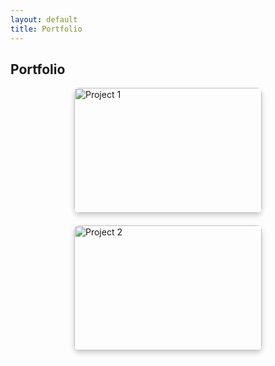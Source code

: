 ```yaml
---
layout: default
title: Portfolio
---
```



<style>
.portfolio-grid {
  display: flex;
  flex-wrap: wrap;
  gap: 20px;
  justify-content: center;
}

.portfolio-item {
  position: relative;
  width: 300px;
  height: 200px;
  overflow: hidden;
  border-radius: 8px;
  box-shadow: 0 4px 8px rgba(0,0,0,0.2);
}

.portfolio-item img {
  width: 100%;
  height: 100%;
  object-fit: cover;
  display: block;
  transition: transform 0.3s ease;
}

.portfolio-item:hover img {
  transform: scale(1.05);
}

.portfolio-caption {
  position: absolute;
  bottom: 0;
  background: rgba(0, 0, 0, 0.6);
  color: #fff;
  width: 100%;
  padding: 10px;
  text-align: center;
  opacity: 0;
  transition: opacity 0.3s ease;
}

.portfolio-item:hover .portfolio-caption {
  opacity: 1;
}
</style>

## Portfolio

<div class="portfolio-grid">
  <a href="/projects/project1" class="portfolio-item">
    <img src="/assets/img/project1.jpg" alt="Project 1">
    <div class="portfolio-caption">
      <h3>Project 1</h3>
    </div>
  </a>

  <a href="/projects/project2" class="portfolio-item">
    <img src="/assets/img/project2.jpg" alt="Project 2">
    <div class="portfolio-caption">
      <h3>Project 2</h3>
    </div>
  </a>
</div>
